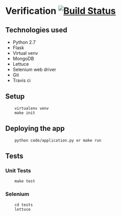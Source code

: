 # Verification [![Build Status](https://travis-ci.org/SergioRosello/verificacion.svg?branch=master)](https://travis-ci.org/SergioRosello/verificacion)

## Technologies used
* Python 2.7
* Flask
* Virtual venv
* MongoDB
* Lettuce
* Selenium web driver
* Git
* Travis ci


## Setup
```
    virtualenv venv
    make init
```

## Deploying the app
```
    python code/application.py or make run
```

## Tests
### Unit Tests
```
    make test
```
### Selenium
```
    cd tests
    lettuce
```

